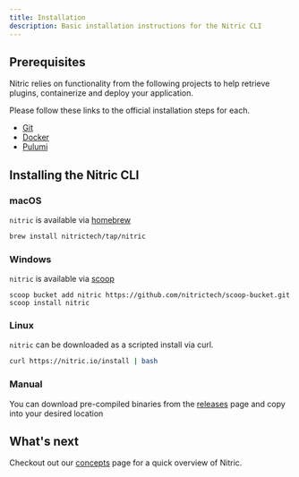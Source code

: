 ```yaml
---
title: Installation
description: Basic installation instructions for the Nitric CLI
---
```


## Prerequisites

Nitric relies on functionality from the following projects to help retrieve plugins, containerize and deploy your application.

Please follow these links to the official installation steps for each.

- [Git](https://git-scm.com/)
- [Docker](https://docs.docker.com/get-docker/)
- [Pulumi](https://www.pulumi.com/docs/reference/cli/)

## Installing the Nitric CLI

### macOS

`nitric` is available via [homebrew](https://brew.sh/)

```bash
brew install nitrictech/tap/nitric
```

### Windows

`nitric` is available via [scoop](https://scoop-docs.vercel.app/)

```
scoop bucket add nitric https://github.com/nitrictech/scoop-bucket.git
scoop install nitric
```

### Linux

`nitric` can be downloaded as a scripted install via curl.

```bash
curl https://nitric.io/install | bash
```

### Manual

You can download pre-compiled binaries from the [releases](https://github.com/nitrictech/cli/releases) page and copy into your desired location

## What's next

Checkout out our [concepts](/docs/concepts) page for a quick overview of Nitric.
